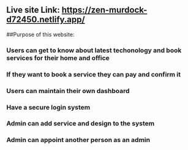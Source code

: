## Live site Link: https://zen-murdock-d72450.netlify.app/

##Purpose of this website:

### Users can get to know about latest techonology and book services for their home and office
### If they want to book a service they can pay and confirm it
### Users can maintain their own dashboard
### Have a secure login system
### Admin can add service and design to the system
### Admin can appoint another person as an admin
